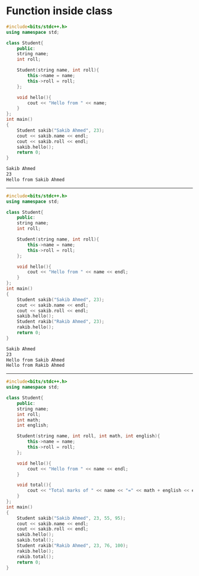 # Function inside class

```c++
#include<bits/stdc++.h>
using namespace std;

class Student{
    public:
    string name;
    int roll;

    Student(string name, int roll){
        this->name = name;
        this->roll = roll;
    };

    void hello(){
        cout << "Hello from " << name;
    }
};
int main()
{
    Student sakib("Sakib Ahmed", 23);
    cout << sakib.name << endl;
    cout << sakib.roll << endl;
    sakib.hello();
    return 0;
}
```
```bash
Sakib Ahmed
23
Hello from Sakib Ahmed
```

---------------------------------------------------------------------------------------------------------------------------

```c++
#include<bits/stdc++.h>
using namespace std;

class Student{
    public:
    string name;
    int roll;

    Student(string name, int roll){
        this->name = name;
        this->roll = roll;
    };

    void hello(){
        cout << "Hello from " << name << endl;
    }
};
int main()
{
    Student sakib("Sakib Ahmed", 23);
    cout << sakib.name << endl;
    cout << sakib.roll << endl;
    sakib.hello();
    Student rakib("Rakib Ahmed", 23);
    rakib.hello();
    return 0;
}
```
```bash
Sakib Ahmed
23
Hello from Sakib Ahmed
Hello from Rakib Ahmed
```

---------------------------------------------------------------------------------------------------------------------------

```c++
#include<bits/stdc++.h>
using namespace std;

class Student{
    public:
    string name;
    int roll;
    int math;
    int english;

    Student(string name, int roll, int math, int english){
        this->name = name;
        this->roll = roll;
    };

    void hello(){
        cout << "Hello from " << name << endl;
    }

    void total(){
        cout << "Total marks of " << name << "=" << math + english << endl;
    }
};
int main()
{
    Student sakib("Sakib Ahmed", 23, 55, 95);
    cout << sakib.name << endl;
    cout << sakib.roll << endl;
    sakib.hello();
    sakib.total();
    Student rakib("Rakib Ahmed", 23, 76, 100);
    rakib.hello();
    rakib.total();
    return 0;
}
```
```bash
